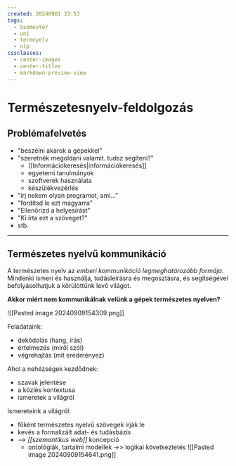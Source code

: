 ```yaml
---
created: 20240901 23:53
tags:
  - 5semester
  - uni
  - termnyelv
  - nlp
cssclasses:
  - center-images
  - center-titles
  - markdown-preview-view
---
```

# Természetesnyelv-feldolgozás

## Problémafelvetés

- "beszélni akarok a gépekkel"
- "szeretnék megoldani valamit. tudsz segíteni?"
	- [[Információkeresés|információkeresés]]
	- egyetemi tanulmányok
	- szoftverek használata
	- készülékvezérlés
- "írj nekem olyan programot, ami..."
- "fordítsd le ezt magyarra"
- "Ellenőrizd a helyesírást"
- "Ki írta ezt a szöveget?"
- stb.

---

## Természetes nyelvű kommunikáció

A természetes nyelv az *emberi kommunikáció legmeghatározóbb formája*. Mindenki ismeri és használja, tudásleírásra és megosztásra, és segítségével befolyásolhatjuk a körülöttünk levő világot. 

**Akkor miért nem kommunikálnak velünk a gépek természetes nyelven?**

![[Pasted image 20240909154309.png]]


Feladataink:

- dekódolás (hang, írás)
- értelmezés (miről szól)
- végrehajtás (mit eredményez)


Ahol a nehézségek kezdődnek:

- szavak jelentése
- a közlés kontextusa
- ismeretek a világról

Ismereteink a világról:

- főként természetes nyelvű szövegek írják le
- kevés a formalizált adat- és tudásbázis
- --> *[[szemantikus web]]* koncepció
	- ontológiák, tartalmi modellek ->> logikai következtetés
![[Pasted image 20240909154641.png]]


